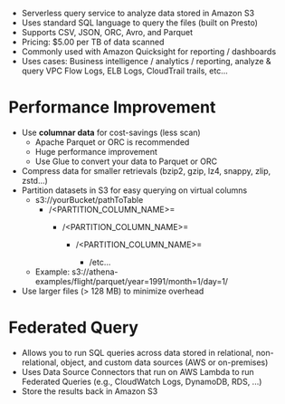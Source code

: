 - Serverless query service to analyze data stored in Amazon S3
- Uses standard SQL language to query the files (built on Presto)
- Supports CSV, JSON, ORC, Avro, and Parquet
- Pricing: $5.00 per TB of data scanned
- Commonly used with Amazon Quicksight for reporting / dashboards
- Uses cases: Business intelligence / analytics / reporting, analyze & query VPC Flow Logs, ELB Logs, CloudTrail trails, etc...

# Performance Improvement

- Use **columnar data** for cost-savings (less scan)
  - Apache Parquet or ORC is recommended
  - Huge performance improvement
  - Use Glue to convert your data to Parquet or ORC
- Compress data for smaller retrievals (bzip2, gzip, lz4, snappy, zlip, zstd...)
- Partition datasets in S3 for easy querying on virtual columns
  - s3://yourBucket/pathToTable
    - /<PARTITION_COLUMN_NAME>=<VALUE>
      - /<PARTITION_COLUMN_NAME>=<VALUE>
        - /<PARTITION_COLUMN_NAME>=<VALUE>
          - /etc...
  - Example: s3://athena-examples/flight/parquet/year=1991/month=1/day=1/
- Use larger files (> 128 MB) to minimize overhead

# Federated Query

- Allows you to run SQL queries across data stored in relational, non-relational, object, and custom data sources (AWS or on-premises)
- Uses Data Source Connectors that run on AWS Lambda to run Federated Queries (e.g., CloudWatch Logs, DynamoDB, RDS, ...)
- Store the results back in Amazon S3
